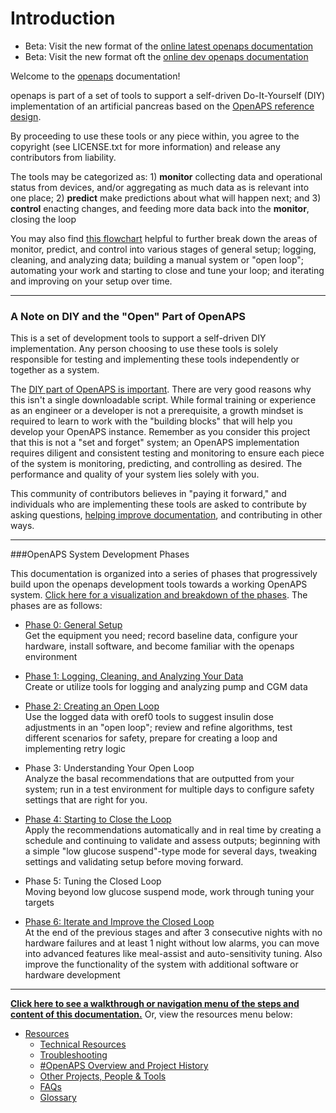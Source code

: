 # Introduction 

* Beta: Visit the new format of the [online latest openaps documentation](http://openaps.readthedocs.org/en/latest/)
* Beta: Visit the new format oft the [online dev openaps documentation](http://openaps.readthedocs.org/en/dev/)

Welcome to the [openaps](https://github.com/openaps/) documentation!

openaps is part of a set of tools to support a self-driven Do-It-Yourself (DIY) implementation of an artificial pancreas based on the [OpenAPS reference design](http://openaps.org/open-artificial-pancreas-system-openaps-reference-design/). 

By proceeding to use these tools or any piece within, you agree to the copyright (see LICENSE.txt for more information) and release any contributors from liability. 

The tools may be categorized as: 1)  **monitor** collecting data and operational status from devices, and/or aggregating as much data as is relevant into one place; 2)  **predict** make predictions about what will happen next; and 3)  **control** enacting changes, and feeding more data back into the **monitor**, closing the loop

You may also find [this flowchart](./OpenAPS_phase_visualization_Nov152015.png) helpful to further break down the areas of monitor, predict, and control into various stages of general setup; logging, cleaning, and analyzing data; building a manual system or "open loop"; automating your work and starting to close and tune your loop; and iterating and improving on your setup over time.


----------
### A Note on DIY and the "Open" Part of OpenAPS
This is a set of development tools to support a self-driven DIY implementation. Any person choosing to use these tools is solely responsible for testing and implementing these tools independently or together as a system.  

The [DIY part of OpenAPS is important](http://bit.ly/1NBbZtO). There are very good reasons why this isn't a single downloadable script. While formal training or experience as an engineer or a developer is not a prerequisite, a growth mindset is required to learn to work with the "building blocks" that will help you develop your OpenAPS instance. Remember as you consider this project that this is not a "set and forget" system; an OpenAPS implementation requires diligent and consistent testing and monitoring to ensure each piece of the system is monitoring, predicting, and controlling as desired.  The performance and quality of your system lies solely with you.

This community of contributors believes in "paying it forward," and individuals who are implementing these tools are asked to contribute by asking questions, [helping improve documentation](source/docs/Resources/my-first-pr.md), and contributing in other ways.


----------
###OpenAPS System Development Phases

This documentation is organized into a series of phases that progressively build upon the openaps development tools towards a working OpenAPS system. [Click here for a visualization and breakdown of the phases](./OpenAPS_phase_visualization_Nov152015.png). The phases are as follows: 

* [Phase 0: General Setup](source/docs/Overview/initial-setup.md)<br>
Get the equipment you need; record baseline data, configure your hardware, install software, and become familiar with the openaps environment

* [Phase 1: Logging, Cleaning, and Analyzing Your Data](source/docs/Overview/data-collection.md)<br>
Create or utilize tools for logging and analyzing pump and CGM data

* [Phase 2: Creating an Open Loop](source/docs/Overview/manual-system.md)<br>
Use the logged data with oref0 tools to suggest insulin dose adjustments in an "open loop"; review and refine algorithms, test different scenarios for safety, prepare for creating a loop and implementing retry logic

* Phase 3: Understanding Your Open Loop<br>
Analyze the basal recommendations that are outputted from your system; run in a test environment for multiple days to configure safety settings that are right for you.

* [Phase 4: Starting to Close the Loop](source/docs/Overview/automate-system.md)<br>
Apply the recommendations automatically and in real time by creating a schedule and continuing to validate and assess outputs; beginning with a simple "low glucose suspend"-type mode for several days, tweaking settings and validating setup before moving forward.

* Phase 5: Tuning the Closed Loop<br>
Moving beyond low glucose suspend mode, work through tuning your targets

* [Phase 6: Iterate and Improve the Closed Loop](source/docs/Overview/iterate-improve.md)<br>
At the end of the previous stages and after 3 consecutive nights with no hardware failures and at least 1 night without low alarms, you can move into advanced features like meal-assist and auto-sensitivity tuning. Also improve the functionality of the system with additional software or hardware development

----------
**[Click here to see a walkthrough or navigation menu of the steps and content of this documentation.]((http://openaps.readthedocs.org/en/master/docs/walkthrough/index.html))** Or, view the resources menu below:

* [Resources](source/docs/Resources/resources.md)
   * [Technical Resources](source/docs/Resources/technical-resources.md)
   * [Troubleshooting](source/docs/Resources/troubleshooting.md)
   * [#OpenAPS Overview and Project History](source/docs/Resources/history.md)
   * [Other Projects, People & Tools](source/docs/Resources/other-projects.md)
   * [FAQs](source/docs/Resources/faq.md)
   * [Glossary](source/docs/Resources/glossary.md)
